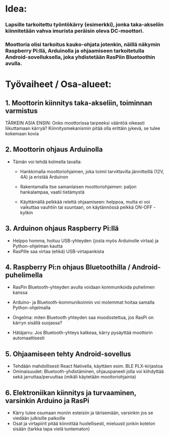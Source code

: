 # Idea:
	
### Lapsille tarkoitettu työntökärry (esimerkki), jonka taka-akseliin kiinnitetään vahva imurista peräisin oleva DC-moottori. 
### Moottoria olisi tarkoitus kauko-ohjata jotenkin, näillä näkymin Raspberry Pi:llä, Arduinolla ja ohjaamiseen tarkoitetulla Android-sovelluksella, joka yhdistetään RasPiin Bluetoothin avulla.

# Työvaiheet / Osa-alueet:

## 1. Moottorin kiinnitys taka-akseliin, toiminnan varmistus

TÄRKEIN ASIA ENSIN: Onko moottorissa tarpeeksi vääntöä oikeasti liikuttamaan kärryä?
Kiinnitysmekanismin pitää olla erittäin jykevä, se tulee kokemaan kovia

## 2. Moottorin ohjaus Arduinolla

- Tämän voi tehdä kolmella tavalla:

  - Hankkimalla moottoriohjaimen, joka toimii tarvittavilla jännitteillä (12V, 4A) ja eristää Arduinon

  - Rakentamalla itse samanlaisen moottoriohjaimen: paljon hankalampaa, vaatii tietämystä

  - Käyttämällä pelkkää relettä ohjaamiseen: helppoa, mutta ei voi vaikuttaa vauhtiin tai suuntaan, on käytännössä pelkkä ON-OFF -kytkin

## 3. Arduinon ohjaus Raspberry Pi:llä

- Helppo homma, hoituu USB-yhteyden (josta myös Arduinolle virtaa) ja Python-ohjelman kautta
- RasPille saa virtaa (ehkä) USB-virtapankista

## 4. Raspberry Pi:n ohjaus Bluetoothilla / Android-puhelimella

- RasPin Bluetooth-yhteyden avulla voidaan kommunikoida puhelimen kanssa
- Arduino- ja Bluetooth-kommunikoinnin voi molemmat hoitaa samalla Python-ohjelmalla

- Ongelma: miten Bluetooth yhteyden saa muodostettua, jos RasPi on kärryn sisällä suojassa?
- Hätäjarru: Jos Bluetooth-yhteys katkeaa, kärry pysäyttää moottorin automaattisesti

## 5. Ohjaamiseen tehty Android-sovellus

- Tehdään mahdollisesti React Nativella, käyttäen esim. BLE PLX-kirjastoa
- Ominaisuudet: Bluetooth-yhdistäminen, ohjauspaneeli jolla voi kiihdyttää sekä jarruttaa/peruuttaa (mikäli käytetään moottoriohjainta)

## 6. Elektroniikan kiinnitys ja turvaaminen, varsinkin Arduino ja RasPi

- Kärry tulee osumaan moniin esteisiin ja tärisemään, varsinkin jos se viedään julkisille paikoille
- Osat ja virtapiirit pitää kiinnittää huolellisesti, mieluusti jonkin kotelon sisään (tarkka tapa vielä tuntematon)
